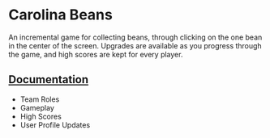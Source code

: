 # Carolina Beans

An incremental game for collecting beans, through clicking on the one bean in the center of the screen. Upgrades are available as you progress through the game, and high scores are kept for every player.

## [Documentation](https://github.com/jdmar3-comp426/a99-finale/tree/main/docs)

 - Team Roles
 - Gameplay
 - High Scores
 - User Profile Updates

